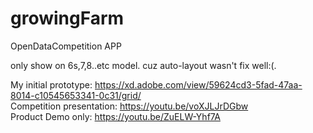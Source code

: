 # growingFarm
OpenDataCompetition APP


only show on 6s,7,8..etc model. 
cuz auto-layout wasn't fix well:(. 

My initial prototype: https://xd.adobe.com/view/59624cd3-5fad-47aa-8014-c10545653341-0c31/grid/  
Competition presentation: https://youtu.be/voXJLJrDGbw  
Product Demo only: https://youtu.be/ZuELW-Yhf7A
